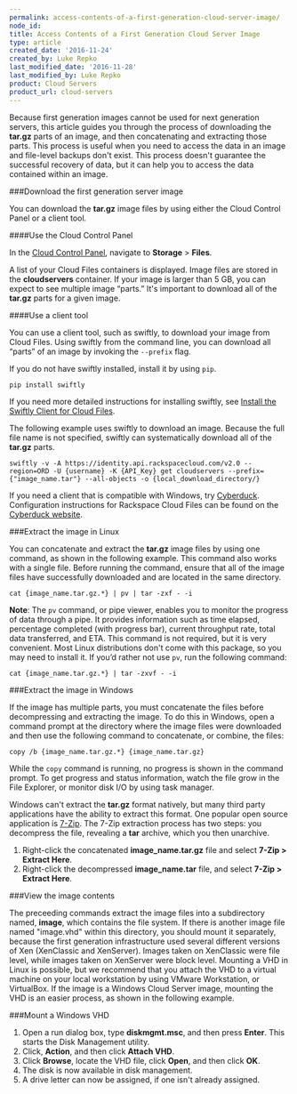 ```yaml
---
permalink: access-contents-of-a-first-generation-cloud-server-image/
node_id:
title: Access Contents of a First Generation Cloud Server Image
type: article
created_date: '2016-11-24'
created_by: Luke Repko
last_modified_date: '2016-11-28'
last_modified_by: Luke Repko
product: Cloud Servers
product_url: cloud-servers
---
```


Because first generation images cannot be used for next generation servers, this article guides you through the process of downloading the **tar.gz** parts of an image, and then concatenating and extracting those parts. This process is useful when you need to access the data in an image and file-level backups don't exist. This process doesn't guarantee the successful recovery of data, but it can help you to access the data contained within an image.

###Download the first generation server image

You can download the **tar.gz** image files by using either the Cloud Control Panel or a client tool.

####Use the Cloud Control Panel

In the [Cloud Control Panel](https://mycloud.rackspace.com), navigate to **Storage** > **Files**.

A list of your Cloud Files containers is displayed. Image files are stored in the **cloudservers** container. If your image is larger than 5 GB, you can expect to see multiple image “parts.” It's important to download all of the **tar.gz** parts for a given image.

####Use a client tool

You can use a client tool, such as swiftly, to download your image from Cloud Files. Using swiftly from the command line, you can download all “parts” of an image by invoking the `--prefix` flag. 

If you do not have swiftly installed, install it by using `pip`. 

    pip install swiftly

If you need more detailed instructions for installing swiftly, see [Install the Swiftly Client for Cloud Files](https://support.rackspace.com/how-to/install-the-swiftly-client-for-cloud-files/).

The following example uses swiftly to download an image. Because the full file name is not specified, swiftly can systematically download all of the **tar.gz** parts.

    swiftly -v -A https://identity.api.rackspacecloud.com/v2.0 --region=ORD -U {username} -K {API_Key} get cloudservers --prefix={"image_name.tar"} --all-objects -o {local_download_directory/}
          
If you need a client that is compatible with Windows, try [Cyberduck](https://cyberduck.io/). Configuration instructions for Rackspace Cloud Files can be found on the [Cyberduck website](https://trac.cyberduck.io/wiki/help/en/howto/cloudfiles). 
          
###Extract the image in Linux

You can concatenate and extract the **tar.gz** image files by using one command, as shown in the following example. This command also works with a single file. Before running the command, ensure that all of the image files have successfully downloaded and are located in the same directory. 

    cat {image_name.tar.gz.*} | pv | tar -zxf - -i

**Note**: The `pv` command, or pipe viewer, enables you to monitor the progress of data through a pipe. It provides information such as time elapsed, percentage completed (with progress bar), current throughput rate, total data transferred, and ETA. This command is not required, but it is very convenient. Most Linux distributions don't come with this package, so you may need to install it. If you’d rather not use `pv`, run the following command:

    cat {image_name.tar.gz.*} | tar -zxvf - -i
          
###Extract the image in Windows

If the image has multiple parts, you must concatenate the files before decompressing and extracting the image. To do this in Windows, open a command prompt at the directory where the image files were downloaded and then use the following command to concatenate, or combine, the files: 

    copy /b {image_name.tar.gz.*} {image_name.tar.gz}
    
While the `copy` command is running, no progress is shown in the command prompt. To get progress and status information, watch the file grow in the File Explorer, or monitor disk I/O by using task manager. 

Windows can't extract the **tar.gz** format natively, but many third party applications have the ability to extract this format. One popular open source application is [7-Zip](http://www.7-zip.org/). The 7-Zip extraction process has two steps: you decompress the file, revealing a **tar** archive, which you then unarchive. 

1. Right-click the concatenated **image_name.tar.gz** file and select **7-Zip > Extract Here**.
2. Right-click the decompressed **image_name.tar** file, and select **7-Zip > Extract Here**.
          
###View the image contents

The preceeding commands extract the image files into a subdirectory named, **image**, which contains the file system. If there is another image file named "image.vhd" within this directory, you should mount it separately, because the first generation infrastructure used several different versions of Xen (XenClassic and XenServer). Images taken on XenClassic were file level, while images taken on XenServer were block level. Mounting a VHD in Linux is possible, but we recommend that you attach the VHD to a virtual machine on your local workstation by using VMware Workstation, or VirtualBox. If the image is a Windows Cloud Server image, mounting the VHD is an easier process, as shown in the following example. 

###Mount a Windows VHD

1. Open a run dialog box, type **diskmgmt.msc**, and then press **Enter**. This starts the Disk Management utility.
2. Click, **Action**, and then click **Attach VHD**.
3. Click **Browse**, locate the VHD file, click **Open**, and then click **OK**.
4. The disk is now available in disk management.
5. A drive letter can now be assigned, if one isn't already assigned.

